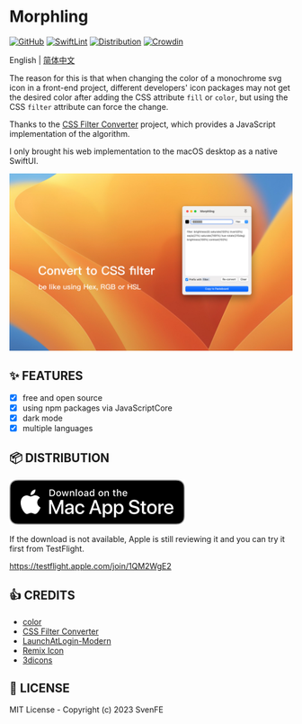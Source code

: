 # Morphling

[![GitHub](https://img.shields.io/github/license/shensven/Morphling)](./LICENSE)
[![SwiftLint](https://github.com/shensven/Morphling/actions/workflows/swiftlint.yml/badge.svg?branch=dev)](https://github.com/shensven/Morphling/actions/workflows/swiftlint.yml)
[![Distribution](https://github.com/shensven/Morphling/actions/workflows/distribution.yml/badge.svg?branch=main)](https://github.com/shensven/Morphling/actions/workflows/distribution.yml)
[![Crowdin](https://badges.crowdin.net/morphling/localized.svg)](https://crowdin.com/project/morphling)

English | [简体中文](./README-zh-hans.md)

The reason for this is that when changing the color of a monochrome svg icon in a front-end project, different developers' icon packages may not get the desired color after adding the CSS attribute `fill` or `color`, but using the CSS `filter` attribute can force the change.

Thanks to the [CSS Filter Converter](https://github.com/OvidijusParsiunas/css-filter-converter) project, which provides a JavaScript implementation of the algorithm.

I only brought his web implementation to the macOS desktop as a native SwiftUI.

![Preview](./Resources/PressKit/Preview-en-1.jpg)

## ✨ FEATURES

- [x] free and open source
- [x] using npm packages via JavaScriptCore
- [x] dark mode
- [x] multiple languages

## 📦 DISTRIBUTION

[![Mac App Store](./Resources/AppStoreBadges/Download_on_the_Mac_App_Store_Badge_US-UK_RGB_blk_092917.svg)](https://apps.apple.com/us/app/morphling/id1669993843)

If the download is not available, Apple is still reviewing it and you can try it first from TestFlight.

https://testflight.apple.com/join/1QM2WgE2

## 👍 CREDITS

- [color](https://github.com/Qix-/color)
- [CSS Filter Converter](https://github.com/OvidijusParsiunas/css-filter-converter)
- [LaunchAtLogin-Modern](https://github.com/sindresorhus/LaunchAtLogin-Modern)
- [Remix Icon](https://github.com/Remix-Design/RemixIcon)
- [3dicons](https://3dicons.co/)

## 📜 LICENSE

MIT License - Copyright (c) 2023 SvenFE

